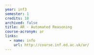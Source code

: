 ```yaml
---
year: inf3
semester: 1
credits: 10
archived: false
title: AR - Automated Reasoning
course-acronym: ar
links:
  - name: info
    url: http://course.inf.ed.ac.uk/ar/
---
```

